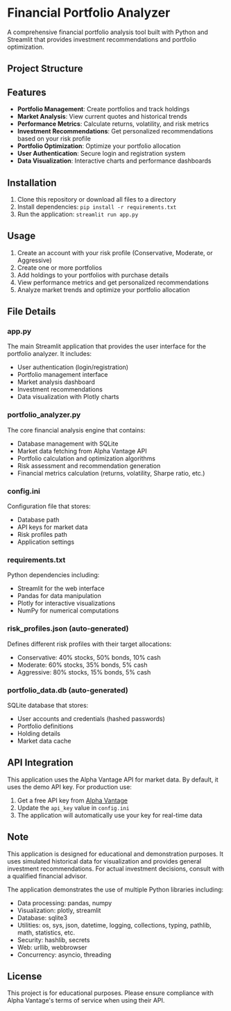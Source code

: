 # Financial Portfolio Analyzer

A comprehensive financial portfolio analysis tool built with Python and Streamlit that provides investment recommendations and portfolio optimization.

## Project Structure
## Features

- **Portfolio Management**: Create portfolios and track holdings
- **Market Analysis**: View current quotes and historical trends
- **Performance Metrics**: Calculate returns, volatility, and risk metrics
- **Investment Recommendations**: Get personalized recommendations based on your risk profile
- **Portfolio Optimization**: Optimize your portfolio allocation
- **User Authentication**: Secure login and registration system
- **Data Visualization**: Interactive charts and performance dashboards

## Installation

1. Clone this repository or download all files to a directory
2. Install dependencies: `pip install -r requirements.txt`
3. Run the application: `streamlit run app.py`

## Usage

1. Create an account with your risk profile (Conservative, Moderate, or Aggressive)
2. Create one or more portfolios
3. Add holdings to your portfolios with purchase details
4. View performance metrics and get personalized recommendations
5. Analyze market trends and optimize your portfolio allocation

## File Details

### app.py
The main Streamlit application that provides the user interface for the portfolio analyzer. It includes:
- User authentication (login/registration)
- Portfolio management interface
- Market analysis dashboard
- Investment recommendations
- Data visualization with Plotly charts

### portfolio_analyzer.py
The core financial analysis engine that contains:
- Database management with SQLite
- Market data fetching from Alpha Vantage API
- Portfolio calculation and optimization algorithms
- Risk assessment and recommendation generation
- Financial metrics calculation (returns, volatility, Sharpe ratio, etc.)

### config.ini
Configuration file that stores:
- Database path
- API keys for market data
- Risk profiles path
- Application settings

### requirements.txt
Python dependencies including:
- Streamlit for the web interface
- Pandas for data manipulation
- Plotly for interactive visualizations
- NumPy for numerical computations

### risk_profiles.json (auto-generated)
Defines different risk profiles with their target allocations:
- Conservative: 40% stocks, 50% bonds, 10% cash
- Moderate: 60% stocks, 35% bonds, 5% cash  
- Aggressive: 80% stocks, 15% bonds, 5% cash

### portfolio_data.db (auto-generated)
SQLite database that stores:
- User accounts and credentials (hashed passwords)
- Portfolio definitions
- Holding details
- Market data cache

## API Integration

This application uses the Alpha Vantage API for market data. By default, it uses the demo API key. For production use:

1. Get a free API key from [Alpha Vantage](https://www.alphavantage.com/support/#api-key)
2. Update the `api_key` value in `config.ini`
3. The application will automatically use your key for real-time data

## Note

This application is designed for educational and demonstration purposes. It uses simulated historical data for visualization and provides general investment recommendations. For actual investment decisions, consult with a qualified financial advisor.

The application demonstrates the use of multiple Python libraries including:
- Data processing: pandas, numpy
- Visualization: plotly, streamlit
- Database: sqlite3
- Utilities: os, sys, json, datetime, logging, collections, typing, pathlib, math, statistics, etc.
- Security: hashlib, secrets
- Web: urllib, webbrowser
- Concurrency: asyncio, threading

## License

This project is for educational purposes. Please ensure compliance with Alpha Vantage's terms of service when using their API.
